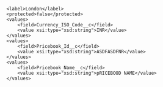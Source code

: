 <?xml version="1.0" encoding="UTF-8" standalone="no"?><CustomMetadata xmlns="http://soap.sforce.com/2006/04/metadata" xmlns:xsd="http://www.w3.org/2001/XMLSchema" xmlns:xsi="http://www.w3.org/2001/XMLSchema-instance">
    <label>London</label>
    <protected>false</protected>
    <values>
        <field>Currency_ISO_Code__c</field>
        <value xsi:type="xsd:string">INR</value>
    </values>
    <values>
        <field>Pricebook_Id__c</field>
        <value xsi:type="xsd:string">ASDFASDFNR</value>
    </values>
    <values>
        <field>Pricebook_Name__c</field>
        <value xsi:type="xsd:string">pRICEBOOD NAME</value>
    </values>
</CustomMetadata>